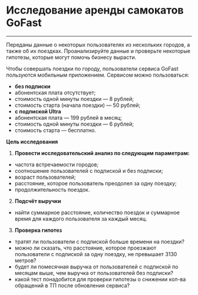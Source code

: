 # Исследование аренды самокатов GoFast
--- 
Переданы данные о некоторых пользователях из нескольких городов, а также об их поездках. Проанализируйте данные и проверьте некоторые гипотезы, которые могут помочь бизнесу вырасти.

Чтобы совершать поездки по городу, пользователи сервиса GoFast пользуются мобильным приложением. Сервисом можно пользоваться:
* **без подписки**
 * абонентская плата отсутствует;
 * стоимость одной минуты поездки — 8 рублей;
 * стоимость старта (начала поездки) — 50 рублей;
* **с подпиской Ultra**
 * абонентская плата — 199 рублей в месяц;
 * стоимость одной минуты поездки — 6 рублей;
 * стоимость старта — бесплатно.

**Цель исследования**
1. **Провести исследовательский анализ по следующим параметрам:**
* частота встречаемости городов;
* соотношение пользователей с подпиской и без подписки;
* возраст пользователей;
* расстояние, которое пользователь преодолел за одну поездку;
* продолжительность поездок.

2.  **Подсчёт выручки** 
* найти суммарное расстояние, количество поездок и суммарное время для каждого пользователя за каждый месяц.

3. **Проверка гипотез**
* тратят ли пользователи с подпиской больше времени на поездки?
* можно ли сказать, что расстояние, которое проезжают пользователи с подпиской за одну поездку, не превышает 3130 метров?
* будет ли помесячная выручка от пользователей с подпиской по месяцам выше, чем выручка от пользователей без подписки?
* какой тест понадобится  для проверки гипотезы о снижении кол-ва обращений в ТП после обновления сервиса?
